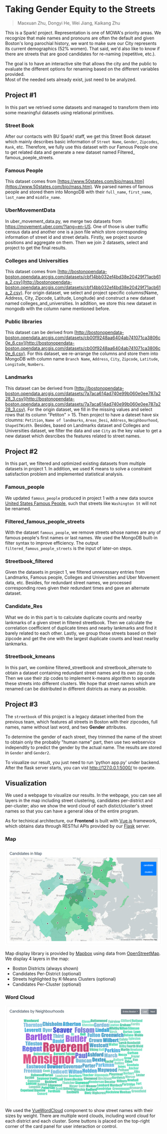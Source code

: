 # Taking Gender Equity to the Streets
> Maoxuan Zhu, Dongyi He, Wei Jiang, Kaikang Zhu

This is a Spark! project. Representation is one of MOWA's priority areas. We recognize that male names and pronouns are often the default and given Boston's long parochial history, we want to make sure our City represents its current demographics (52% women). That said, we'd also like to know if there are streets that are good candidates for re-naming (repetitive, etc.).

The goal is to have an interactive site that allows the city and the public to evaluate the different options for renaming based on the different variables provided.  
Most of the needed sets already exist, just need to be analyzed.

## Project #1
In this part we retrived some datasets and managed to transform them into some meaningful datasets using relational primitives.

### Street Book
After our contacts with BU Spark! staff, we get this Street Book dataset which mainly describes basic information of `Street Name`, `Gender`, `Zipcodes`, `Rank`, etc. Therefore, we fully use this dataset with our Famous People one to get related data and generate a new dataset named Filtered_ famous_poeple_streets.

### Famous People
This dataset comes from [https://www.50states.com/bio/mass.htm](https://www.50states.com/bio/mass.htm). We parsed names of famous people and stored them into MongoDB with their `full_name`, `first_name`, `last_name` and `middle_name`.

### UberMovementData
In uber_movement_data.py, we merge two datasets from https://movement.uber.com/?lang=en-US. One of those is uber traffic census data and another one is a json file which store corresponding information of street id and street details. Firstly, we project source positions and aggregate on them. Then we join 2 datasets, select and project to get the final results.

### Colleges and Universities
This dataset comes from [http://bostonopendata-boston.opendata.arcgis.com/datasets/cbf14bb032ef4bd38e20429f71acb61a_2.csv](http://bostonopendata-boston.opendata.arcgis.com/datasets/cbf14bb032ef4bd38e20429f71acb61a_2.csv). For origin dataset, we select and project specific columns(Name, Address, City, Zipcode, Latitude, Longitude) and construct a new dataset named colleges_and_universities. In addition, we store this new dataset in mongodb with the column name mentioned before.

### Public libraries
This dataset can be derived from [http://bostonopendata-boston.opendata.arcgis.com/datasets/cb00f9248aa6404ab741071ca3806c0e_6.csv](http://bostonopendata-boston.opendata.arcgis.com/datasets/cb00f9248aa6404ab741071ca3806c0e_6.csv). For this dataset, we re-arrange the columns and store them into MongoDB with column name `Branch Name`, `Address`, `City`, `Zipcode`, `Latitude`, `Longitude`, `Numbers`.

### Landmarks
This dataset can be derived from [http://bostonopendata-boston.opendata.arcgis.com/datasets/7a7aca614ad740e99b060e0ee787a228_3.csv](http://bostonopendata-boston.opendata.arcgis.com/datasets/7a7aca614ad740e99b060e0ee787a228_3.csv). For the origin dataset, we fill in the missing values and select rows that its column "Petiton" > 15. Then project to have a dateset have six cloumns: `Petition`, `Name of landmarks`, `Areas_Desi`, `Address`, `Neighbourhood`, `ShapeSTWidth`. Besides, based on Landmarks dataset and Colleges and Universities dataset, we filter the data and use `City` as the key value to get a new dataset which desrcibes the features related to street names.

## Project #2
In this part, we filtered and optimized existing datasets from multiple datasets in project 1. In addition, we used K means to solve a constraint satisfaction problem and implemented statistical analysis.

### Famous_people
We updated `famous_people` produced in project 1 with a new data source [United States Famous People](https://www.smithsonianmag.com/smithsonianmag/meet-100-most-significant-americans-all-time-180953341/), such that streets like `Washington St` will not be renamed.

### Filtered_famous_people_streets
With the dataset `famous_people`, we remove streets whose names are any of famous people's first names or last names. We used the MongoDB built-in filter syntax to improve efficiency. The output `filtered_famous_people_streets` is the input of later-on steps.

### Streetbook_filtered
Given the datasets in project 1, we filtered unnecessary entries from Landmarks, Famous people, Colleges and Universities and Uber Movement data, etc. Besides, for redundant street names, we processed corresponding rows given their redundant times and gave an alternate dataset.

### Candidate_Res
What we do in this part is to calculate duplicate counts and nearby lankmarks of a given street in filtered streetbook. Then we calculate the correlation coefficient of duplicate times and nearby lankmarks and find it barely related to each other. Lastly, we group those streets based on their zipcode and get the one with the largest duplicate counts and least nearby lankmarks.

### Streetbook_kmeans
In this part, we combine filtered_streetbook and streetbook_alternate to obtain a dataset containing redundant street names and its own zip code. Then we use their zip codes to implement k-means algorithm to separate these streets into different clusters. We hope that street names which are renamed can be distributed in different districts as many as possible.

## Project #3

The `streetbook` of this project is a legacy dataset inherited from the previous team, which features all streets in Boston with their zipcodes, full names, name without last word, and two **Gender** attributes.

To determine the gender of each street, they trimmed the name of the street to obtain only the probably "human name" part, then use two webservice independtly to predict the gender by the actual name. The results are stored in `Gender` and `Gender2`.

To visualize our result, you just need to run 'python app.py' under backend. After the flask server starts, you can vist http://127.0.0.1:5000/ to operate.

## Visualization

We used a webpage to visualize our results. In the webpage, you can see all layers in the map including street clustering, candidates per-district and per-cluster; also we show the word cloud of each distict/cluster's street names so that you can have a general idea of the entire program.

As for techinical architecture, our **Frontend** is built with [Vue.js](https://vuejs.org) framework, which obtains data through RESTful APIs provided by our [Flask](http://flask.pocoo.org/) server.

### Map

![Map](docs/map.png)

Map display library is provided by [Mapbox](https://www.mapbox.com/about/maps/) using data from [OpenStreetMap](https://www.openstreetmap.org/about/). We display 4 layers in the map:

- Boston Districts (always shown)
- Candidates Per-District (optional)
- Streets highlighted by K-Means Clusters (optional)
- Candidates Per-Cluster (optional)

### Word Cloud

![Word Cloud](docs/wordcloud.png)

We used the [VueWordCloud](https://github.com/SeregPie/VueWordCloud) component to show street names with their sizes by weight. There are multiple word clouds, including word cloud for each district and each cluster. Some buttons is placed on the top-right corner of the card panel for user interaction or control.
